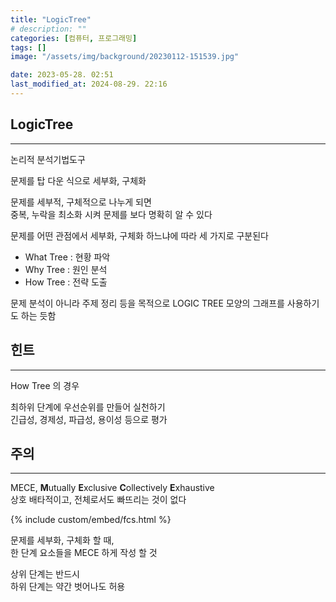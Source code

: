 ```yaml
---
title: "LogicTree"
# description: ""
categories: [컴퓨터, 프로그래밍]
tags: []
image: "/assets/img/background/20230112-151539.jpg"

date: 2023-05-28. 02:51
last_modified_at: 2024-08-29. 22:16
---
```


## LogicTree

---

논리적 분석기법도구  

문제를 탑 다운 식으로 세부화, 구체화  

문제를 세부적, 구체적으로 나누게 되면  
중복, 누락을 최소화 시켜 문제를 보다 명확히 알 수 있다  

문제를 어떤 관점에서 세부화, 구체화 하느냐에 따라 세 가지로 구분된다  

- What Tree : 현황 파악
- Why Tree : 원인 분석
- How Tree : 전략 도출

문제 분석이 아니라 주제 정리 등을 목적으로 LOGIC TREE 모양의 그래프를 사용하기도 하는 듯함  

## 힌트

---

How Tree 의 경우  

최하위 단계에 우선순위를 만들어 실천하기  
긴급성, 경제성, 파급성, 용이성 등으로 평가  

## 주의

---

MECE, **M**utually **E**xclusive **C**ollectively **E**xhaustive  
상호 배타적이고, 전체로서도 빠뜨리는 것이 없다  

{% include custom/embed/fcs.html %}

문제를 세부화, 구체화 할 때,  
한 단계 요소들을 MECE 하게 작성 할 것  

상위 단계는 반드시  
하위 단계는 약간 벗어나도 허용  
